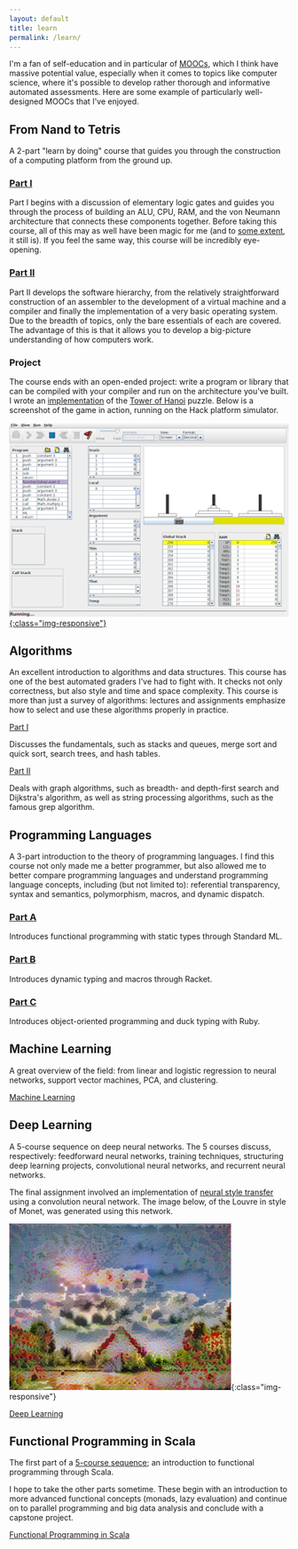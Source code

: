 ```yaml
---
layout: default
title: learn
permalink: /learn/
---
```


I'm a fan of self-education and in particular of [MOOCs](https://en.wikipedia.org/wiki/Massive_open_online_course), which I think have massive potential value, especially when it comes to topics like computer science, where it's possible to develop rather thorough and informative automated assessments. Here are some example of particularly well-designed MOOCs that I've enjoyed.

## From Nand to Tetris

A 2-part "learn by doing" course that guides you through the construction of a computing platform from the ground up.

### [Part I](https://www.coursera.org/learn/build-a-computer)

Part I begins with a discussion of elementary logic gates and guides you through the process of building an ALU, CPU, RAM, and the von Neumann architecture that connects these components together. Before taking this course, all of this may as well have been magic for me (and to [some extent](https://en.wikipedia.org/wiki/Semiconductor), it still is). If you feel the same way, this course will be incredibly eye-opening.

### [Part II](https://www.coursera.org/learn/nand2tetris2)

Part II develops the software hierarchy, from the relatively straightforward construction
of an assembler to the development of a virtual machine and a compiler and finally the implementation of a very basic
operating system. Due to the breadth of topics, only the bare essentials of each are covered. The advantage of this is that it allows you to develop a big-picture understanding of how computers work.

### Project

The course ends with an open-ended project: write a program or library that can be compiled with your compiler and
run on the architecture you've built. I wrote an [implementation](https://github.com/bencwallace/toh) of the [Tower
of Hanoi](https://en.wikipedia.org/wiki/Tower_of_Hanoi) puzzle. Below is a screenshot of the game in action, running
on the Hack platform simulator.

[![](https://raw.githubusercontent.com/bencwallace/toh/master/images/toh2.png){:class="img-responsive"}](https://github.com/bencwallace/toh)

## Algorithms

An excellent introduction to algorithms and data structures. This course has one of the best automated graders I've had to fight with. It checks not only correctness, but also style and time and space complexity. This course is more than just a survey of algorithms: lectures and assignments emphasize how to select and use these algorithms properly in practice.

[Part I](https://www.coursera.org/learn/algorithms-part1) 

Discusses the fundamentals, such as stacks and queues, merge sort and quick sort, search trees, and hash tables.

[Part II](https://www.coursera.org/learn/algorithms-part2)

Deals with graph algorithms, such as breadth- and depth-first search and Dijkstra's algorithm, as well as
string processing algorithms, such as the famous grep algorithm.

## Programming Languages

A 3-part introduction to the theory of programming languages. I find this course not only made me a better programmer, but also allowed me to better compare programming languages and understand programming language concepts, including (but not limited to): referential transparency, syntax and semantics, polymorphism, macros, and dynamic dispatch.

### [Part A](https://www.coursera.org/learn/programming-languages)

Introduces functional programming with static types through Standard ML.

### [Part B](https://www.coursera.org/learn/programming-languages-part-b)

Introduces dynamic typing and macros through Racket.

### [Part C](https://www.coursera.org/learn/programming-languages-part-c)

Introduces object-oriented programming and duck typing with Ruby.

## Machine Learning

A great overview of the field: from linear and logistic regression to neural networks, support vector machines, PCA, and clustering.

[Machine Learning](https://www.coursera.org/learn/machine-learning)

## Deep Learning

A 5-course sequence on deep neural networks. The 5 courses discuss, respectively: feedforward neural networks, training techniques, structuring deep learning projects, convolutional neural networks, and recurrent neural networks.

The final assignment involved an implementation of [neural style transfer](https://en.wikipedia.org/wiki/Neural_Style_Transfer) using a convolution neural network. The image below, of the Louvre in style of Monet, was generated using this network.

![](/assets/nst.jpg){:class="img-responsive"}

[Deep Learning](https://www.coursera.org/specializations/deep-learning)

## Functional Programming in Scala

The first part of a [5-course sequence](https://www.coursera.org/specializations/scala); an introduction to functional programming through Scala.

I hope to take the other parts sometime. These begin with an introduction to more advanced functional concepts (monads, lazy evaluation) and continue on to parallel programming and big data analysis and conclude with a capstone project.

[Functional Programming in Scala](https://www.coursera.org/learn/progfun1)
